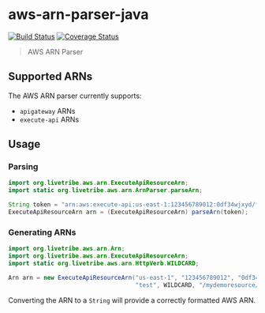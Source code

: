 # aws-arn-parser-java

[![Build Status](https://travis-ci.org/livetribe/livetribe-aws-arn-parser-java.svg?branch=master)](https://travis-ci.org/livetribe/livetribe-aws-arn-parser-java) [![Coverage Status](https://coveralls.io/repos/github/livetribe/livetribe-aws-arn-parser-java/badge.svg?branch=master)](https://coveralls.io/github/livetribe/livetribe-aws-arn-parser-java?branch=master)

> AWS ARN Parser

## Supported ARNs
The AWS ARN parser currently supports:
* `apigateway` ARNs
* `execute-api` ARNs

## Usage

### Parsing
```java
import org.livetribe.aws.arn.ExecuteApiResourceArn;
import static org.livetribe.aws.arn.ArnParser.parseArn;

String token = "arn:aws:execute-api:us-east-1:123456789012:0df34wjxyd/*/GET/mydemoresource/*";
ExecuteApiResourceArn arn = (ExecuteApiResourceArn) parseArn(token);
```

### Generating ARNs
```java
import org.livetribe.aws.arn.Arn;
import org.livetribe.aws.arn.ExecuteApiResourceArn;
import static org.livetribe.aws.arn.HttpVerb.WILDCARD;

Arn arn = new ExecuteApiResourceArn("us-east-1", "123456789012", "0df34wjxyd",
                                    "test", WILDCARD, "/mydemoresource/*");
```
Converting the ARN to a `String` will provide a correctly formatted AWS ARN.